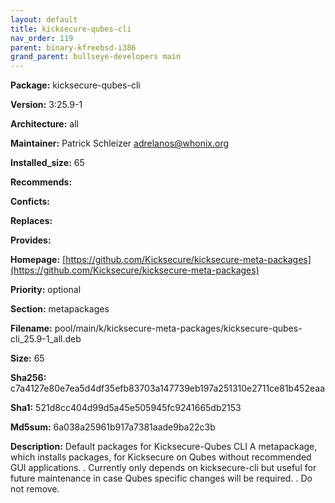```yaml
---
layout: default
title: kicksecure-qubes-cli
nav_order: 119
parent: binary-kfreebsd-i386
grand_parent: bullseye-developers main
---
```


**Package:** kicksecure-qubes-cli

**Version:** 3:25.9-1

**Architecture:**  all

**Maintainer:**  Patrick Schleizer <adrelanos@whonix.org>

**Installed_size:**  65

**Recommends:**  

**Conficts:**  

**Replaces:**  

**Provides:**  

**Homepage:**  [https://github.com/Kicksecure/kicksecure-meta-packages](https://github.com/Kicksecure/kicksecure-meta-packages)

**Priority:**  optional

**Section:** metapackages

**Filename:**  pool/main/k/kicksecure-meta-packages/kicksecure-qubes-cli_25.9-1_all.deb

**Size:**  65

**Sha256:**  c7a4127e80e7ea5d4df35efb83703a147739eb197a251310e2711ce81b452eaa

**Sha1:**  521d8cc404d99d5a45e505945fc9241665db2153

**Md5sum:**  6a038a25961b917a7381aade9ba22c3b

**Description:** Default packages for Kicksecure-Qubes CLI
 A metapackage, which installs packages, for Kicksecure on Qubes without
 recommended GUI applications.
 .
 Currently only depends on kicksecure-cli but useful for future maintenance in
 case Qubes specific changes will be required.
 .
 Do not remove.


